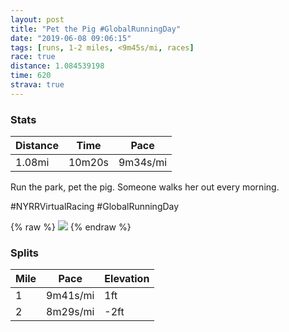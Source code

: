 ```yaml
---
layout: post
title: "Pet the Pig #GlobalRunningDay"
date: "2019-06-08 09:06:15"
tags: [runs, 1-2 miles, <9m45s/mi, races]
race: true
distance: 1.084539198
time: 620
strava: true
---
```


### Stats

| Distance | Time | Pace |
|----------|------|------|
|1.08mi|10m20s|9m34s/mi|

Run the park, pet the pig. Someone walks her out every morning.

#NYRRVirtualRacing #GlobalRunningDay

{% raw %}
<img src='https://maps.googleapis.com/maps/api/staticmap?maptype=roadmap&path=enc:mzrwFzaqbMBCAGLg@?OGSW[C?]LQ\EL@RELDNJFNZ@FB?DFD?RHj@\FBFCDDNDXGFGDAFGHm@?UGMMEAKIEEGQGC@[EIICM[QMAO@CH[POh@?HRZD?LNFLf@f@BF\DFFN?ZIJGJ]JcAS[SQy@EECCKQKUKIAULMNCVDZD?DHHL@LXXNFDJJFVVNFVALGNg@Hc@ASWUa@I[_@GQCACGIC[@c@PITCXBVLRJBDDHCTS\QDYAKACMAg@i@YDQPEJ@f@Tn@FHHAFFNBFHJBNTPDHJR@TCD@JEJg@@[CMGIME?IIKUMCEQOSK[YQIWFULEFCJAX@PDLLHVDN`@h@RLJD?LNNDHAF@JGHOP}@ASMSo@ME@&key=AIzaSyC1MId7bFpkLXNAaYhBSTb8jLyiSqzbDtM&size=800x800&markers=color:yellow|label:S|40.73399,-73.98446&markers=color:green|label:F|40.733610000000034,-73.98417999999992'>
{% endraw %}

### Splits

| Mile | Pace | Elevation |
|------|------|-----------|
|1|9m41s/mi|1ft|
|2|8m29s/mi|-2ft|

